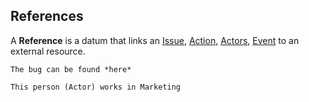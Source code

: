 ## References

A **Reference** is a datum that links an [Issue](/issues.md), [Action](/actions.md), [Actors](/actors.md), [Event](/events.md) to an external resource.

``The bug can be found *here*``

``This person (Actor) works in Marketing``
